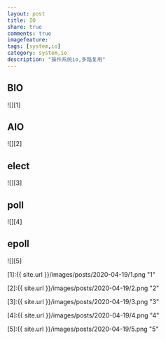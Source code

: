 ```yaml
---
layout: post
title: IO
share: true
comments: true
imagefeature:
tags: [system,io]
category: system,io
description: "操作系统io,多路复用"
---
```




<!--more-->

## BIO

![][1]

## AIO

![][2]

## elect

![][3]

## poll

![][4]

## epoll

![][5]


[1]:{{ site.url }}/images/posts/2020-04-19/1.png "1"

[2]:{{ site.url }}/images/posts/2020-04-19/2.png "2"

[3]:{{ site.url }}/images/posts/2020-04-19/3.png "3"

[4]:{{ site.url }}/images/posts/2020-04-19/4.png "4"

[5]:{{ site.url }}/images/posts/2020-04-19/5.png "5"


